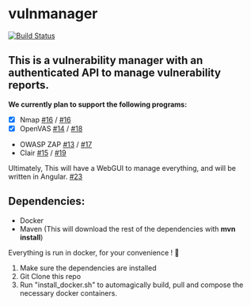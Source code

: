 # vulnmanager

[![Build Status](https://travis-ci.org/xebia-research/vulnmanager.svg?branch=develop)](https://travis-ci.org/xebia-research/vulnmanager)

## This is a vulnerability manager with an authenticated API to manage vulnerability reports.

__We currently plan to support the following programs:__ 
 * [x] Nmap [#16](https://github.com/xebia-research/vulnmanager/issues/16) / [#16](https://github.com/xebia-research/vulnmanager/issues/20)
 * [x] OpenVAS [#14](https://github.com/xebia-research/vulnmanager/issues/14) / [#18](https://github.com/xebia-research/vulnmanager/issues/18)
 * OWASP ZAP [#13](https://github.com/xebia-research/vulnmanager/issues/13) / [#17](https://github.com/xebia-research/vulnmanager/issues/17)
 * Clair [#15](https://github.com/xebia-research/vulnmanager/issues/15) / [#19](https://github.com/xebia-research/vulnmanager/issues/19)

Ultimately, This will have a WebGUI to manage everything, and will be written in Angular. [#23](https://github.com/xebia-research/vulnmanager/issues/23)

## Dependencies:
 * Docker
 * Maven (This will download the rest of the dependencies with __mvn install__)

Everything is run in docker, for your convenience ! :whale:

1. Make sure the dependencies are installed 
2. Git Clone this repo
2. Run "install_docker.sh" to automagically build, pull and compose the necessary docker containers. 
